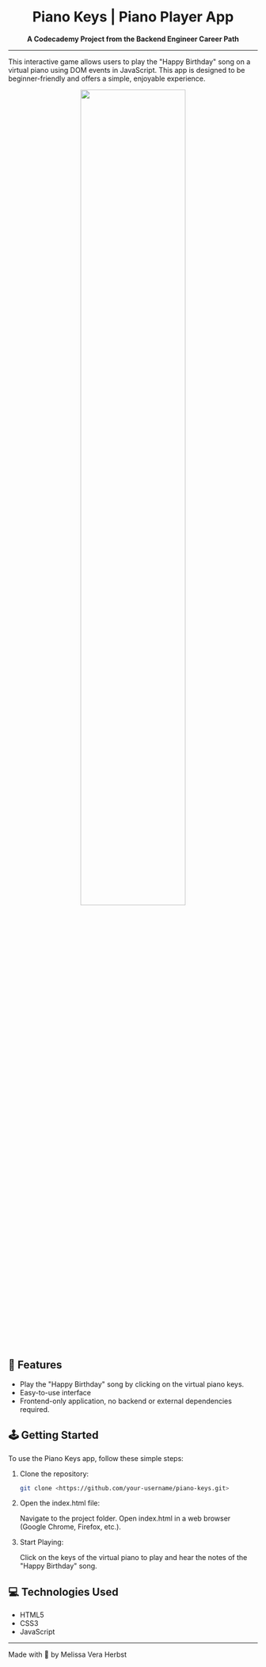 <div align=center>

# Piano Keys | Piano Player App

**A Codecademy Project from the Backend Engineer Career Path**

<hr>

</div>

This interactive game allows users to play the "Happy Birthday" song on a virtual piano using DOM events in JavaScript. This app is designed to be beginner-friendly and offers a simple, enjoyable experience.

<div align=center>
    <img src="https://github.com/melissaveraherbst/piano-keys/assets/84316275/6ba9ba13-6d86-408e-bb7f-8eecb772266e" width=65%>
</div>

## 🚀 Features

- Play the "Happy Birthday" song by clicking on the virtual piano keys.
- Easy-to-use interface
- Frontend-only application, no backend or external dependencies required.

## 🕹️ Getting Started

To use the Piano Keys app, follow these simple steps:

1. Clone the repository:

    ```bash
    git clone <https://github.com/your-username/piano-keys.git>
    ```

2. Open the index.html file:

    Navigate to the project folder.
    Open index.html in a web browser (Google Chrome, Firefox, etc.).

3. Start Playing:

    Click on the keys of the virtual piano to play and hear the notes of the "Happy Birthday" song.

## 💻 Technologies Used

- HTML5
- CSS3
- JavaScript

---
Made with 💛 by Melissa Vera Herbst

